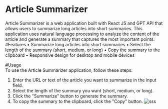 # Article Summarizer
Article Summarizer is a web application built with React JS and GPT API that allows users to summarize long articles into short summaries. This application uses natural language processing to analyze the content of the article and generate a summary that captures the most important points.
#Features
•	Summarize long articles into short summaries
•	Select the length of the summary (short, medium, or long)
•	Copy the summary to the clipboard
•	Responsive design for desktop and mobile devices

#Usage <br>
To use the Article Summarizer application, follow these steps:
1.	Enter the URL or text of the article you want to summarize in the input field.
2.	Select the length of the summary you want (short, medium, or long).
3.	Click the "Summarize" button to generate the summary.
4.	To copy the summary to the clipboard, click the "Copy" button.
![sss](https://user-images.githubusercontent.com/77582313/233835870-7b90c2c7-4841-4481-bb79-e8c8e4ea9385.png)
